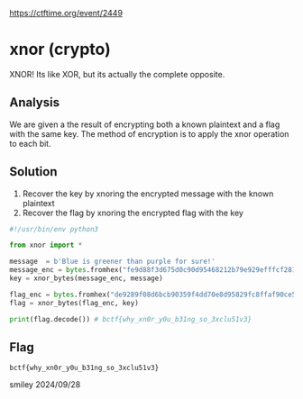 https://ctftime.org/event/2449

# xnor (crypto)

XNOR! Its like XOR, but its actually the complete opposite.

## Analysis

We are given a the result of encrypting both a known plaintext and a flag with the same key. The method of encryption is to apply the xnor operation to each bit.

## Solution

1) Recover the key by xnoring the encrypted message with the known plaintext
2) Recover the flag by xnoring the encrypted flag with the key

```python
#!/usr/bin/env python3

from xnor import *

message  = b'Blue is greener than purple for sure!'
message_enc = bytes.fromhex("fe9d88f3d675d0c90d95468212b79e929efffcf281d04f0cfa6d07704118943da2af36b9f8")
key = xnor_bytes(message_enc, message)

flag_enc = bytes.fromhex("de9289f08d6bcb90359f4dd70e8d95829fc8ffaf90ce5d21f96e3d635f148a68e4eb32efa4")
flag = xnor_bytes(flag_enc, key)

print(flag.decode()) # bctf{why_xn0r_y0u_b31ng_so_3xclu51v3}
```

## Flag
`bctf{why_xn0r_y0u_b31ng_so_3xclu51v3}`

smiley 2024/09/28

